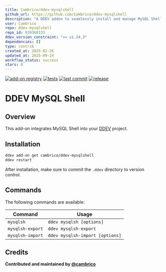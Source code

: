 ```yaml
---
title: Cambrico/ddev-mysqlshell
github_url: https://github.com/Cambrico/ddev-mysqlshell
description: "A DDEV addon to seamlessly install and manage MySQL Shell within your DDEV environment. Simplifies the integration of MySQL Shell for database management and querying in local development."
user: Cambrico
repo: ddev-mysqlshell
repo_id: 939360133
ddev_version_constraint: ">= v1.24.3"
dependencies: []
type: contrib
created_at: 2025-02-26
updated_at: 2025-09-24
workflow_status: success
stars: 0
---
```


[![add-on registry](https://img.shields.io/badge/DDEV-Add--on_Registry-blue)](https://addons.ddev.com)
[![tests](https://github.com/cambrico/ddev-mysqlshell/actions/workflows/tests.yml/badge.svg?branch=main)](https://github.com/cambrico/ddev-mysqlshell/actions/workflows/tests.yml?query=branch%3Amain)
[![last commit](https://img.shields.io/github/last-commit/cambrico/ddev-mysqlshell)](https://github.com/cambrico/ddev-mysqlshell/commits)
[![release](https://img.shields.io/github/v/release/cambrico/ddev-mysqlshell)](https://github.com/cambrico/ddev-mysqlshell/releases/latest)

# DDEV MySQL Shell

## Overview

This add-on integrates MySQL Shell into your [DDEV](https://ddev.com/) project.

## Installation

```bash
ddev add-on get cambrico/ddev-mysqlshell
ddev restart
```

After installation, make sure to commit the `.ddev` directory to version control.

## Commands

The following commands are available:

| Command          | Usage                           |
|------------------|---------------------------------|
| `mysqlsh`        | `ddev mysqlsh [options]`        |
| `mysqlsh-export` | `ddev mysqlsh-export`           |
| `mysqlsh-import` | `ddev mysqlsh-import [options]` |

## Credits

**Contributed and maintained by [@cambrico](https://github.com/cambrico)**
